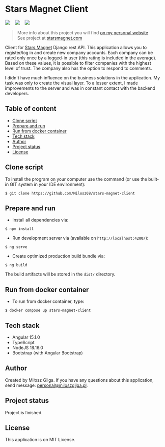 # Stars Magnet Client

![](https://img.shields.io/badge/Made%20in-Angular%2015.1.0-1abc.svg)
&nbsp;&nbsp;
![](https://img.shields.io/badge/Using%20-Node%2018.16.0-green.svg)
&nbsp;&nbsp;
![](https://img.shields.io/badge/Packages%20manager-npm-brown.svg)
&nbsp;&nbsp;

> More info about this project you will find [on my personal website](https://miloszgilga.pl/project/stars-magnet-client)
> <br>
> See project at [starsmagnet.com](https://starsmagnet.com)

Client for [Stars Magnet](https://github.com/Lettulouz/StarsMagnet) Django rest API. This application allows you to register/log in and create
new company accounts. Each company can be rated only once by a logged-in user (this rating is included in the average). Based on these values,
it is possible to filter companies with the highest level of trust. The company also has the option to respond to comments.

I didn't have much influence on the business solutions in the application. My task was only to create the visual layer. To a lesser extent,
I made improvements to the server and was in constant contact with the backend developers.

## Table of content
* [Clone script](#clone-script)
* [Prepare and run](#prepare-and-run)
* [Run from docker container](#run-from-docker-container)
* [Tech stack](#tech-stack)
* [Author](#author)
* [Project status](#project-status)
* [License](#license)

<a name="clone-script"></a>
## Clone script
To install the program on your computer use the command (or use the built-in GIT system in your IDE environment):
```
$ git clone https://github.com/Milosz08/stars-magnet-client
```

<a name="prepare-and-run"></a>
## Prepare and run
* Install all dependencies via:
```
$ npm install
```
* Run development server via (available on `http://localhost:4200/`):
```
$ ng serve
```
* Create optimized production build bundle via:
```
$ ng build
```
The build artifacts will be stored in the `dist/` directory.

<a name="run-from-docker-container"></a>
## Run from docker container
* To run from docker container, type:
```
$ docker compose up stars-magnet-client
```

<a name="tech-stack"></a>
## Tech stack
* Angular 15.1.0
* TypeScript
* NodeJS 18.16.0
* Bootstrap (with Angular Bootstrap)

<a name="author"></a>
## Author
Created by Miłosz Gilga. If you have any questions about this application, send message: [personal@miloszgilga.pl](mailto:personal@miloszgilga.pl).

<a name="project-status"></a>
## Project status
Project is finished.

<a name="license"></a>
## License
This application is on MIT License.
